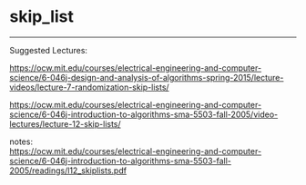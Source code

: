 # skip_list

-----
Suggested Lectures:


https://ocw.mit.edu/courses/electrical-engineering-and-computer-science/6-046j-design-and-analysis-of-algorithms-spring-2015/lecture-videos/lecture-7-randomization-skip-lists/

https://ocw.mit.edu/courses/electrical-engineering-and-computer-science/6-046j-introduction-to-algorithms-sma-5503-fall-2005/video-lectures/lecture-12-skip-lists/

notes:  
https://ocw.mit.edu/courses/electrical-engineering-and-computer-science/6-046j-introduction-to-algorithms-sma-5503-fall-2005/readings/l12_skiplists.pdf
